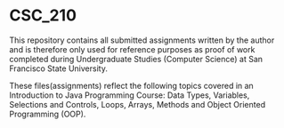 # CSC_210

This repository contains all submitted assignments written by the author and is therefore only used for reference purposes as proof of work completed during Undergraduate Studies (Computer Science) at San Francisco State University.

These files(assignments) reflect the following topics covered in an Introduction to Java Programming Course:
Data Types, Variables, Selections and Controls, Loops, Arrays, Methods and Object Oriented Programming (OOP). 
